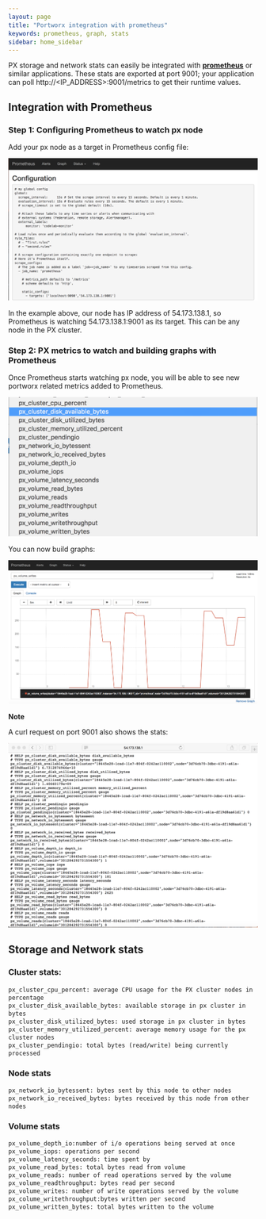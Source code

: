 ```yaml
---
layout: page
title: "Portworx integration with prometheus"
keywords: prometheus, graph, stats
sidebar: home_sidebar
---
```


PX storage and network stats can easily be integrated with [**prometheus**](https://prometheus.io) or similar applications.
These stats are exported at port 9001; your application can poll http://<IP_ADDRESS>:9001/metrics to get their runtime values.

## Integration with Prometheus

### Step 1: Configuring Prometheus to watch px node
Add your px node as a target in Prometheus config file:

![Prometheus Config File](images/prometheus-config.png "Prometheus Config File")

In the example above, our node has IP address of 54.173.138.1, so Prometheus is watching 54.173.138.1:9001 as its target. This can be any node in the PX cluster.

### Step 2: PX metrics to watch and building graphs with Prometheus

Once Prometheus starts watching px node, you will be able to see new portworx related metrics added to Prometheus. 

![PX Metrics in Prometheus](images/px-metrics-in-prometheus.png "PX Metrics in Prometheus")

You can now build graphs:

![Building a Graph with Prometheus](images/building-a-graph-with-prometheus.png "Building a Graph with Prometheus")

**Note**

A curl request on port 9001 also shows the stats:

![Curl Request on 9001](images/curl-request-on-9001.png "Curl Request on 9001")

## Storage and Network stats

### Cluster stats:

```
px_cluster_cpu_percent: average CPU usage for the PX cluster nodes in percentage 
px_cluster_disk_available_bytes: available storage in px cluster in bytes
px_cluster_disk_utilized_bytes: used storage in px cluster in bytes
px_cluster_memory_utilized_percent: average memory usage for the px cluster nodes
px_cluster_pendingio: total bytes (read/write) being currently processed
```

### Node stats

```
px_network_io_bytessent: bytes sent by this node to other nodes
px_network_io_received_bytes: bytes received by this node from other nodes
```

### Volume stats

```
px_volume_depth_io:number of i/o operations being served at once
px_volume_iops: operations per second
px_volume_latency_seconds: time spent by
px_volume_read_bytes: total bytes read from volume
px_volume_reads: number of read operations served by the volume
px_volume_readthroughput: bytes read per second
px_volume_writes: number of write operations served by the volume
px_colume_writethroughput:bytes written per second
px_volume_written_bytes: total bytes written to the volume 
```




